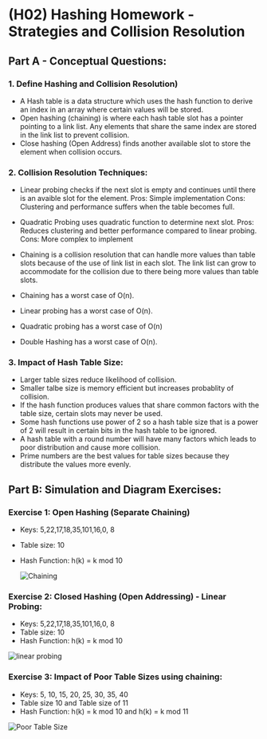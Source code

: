 # (H02) Hashing Homework - Strategies and Collision Resolution

## Part A - Conceptual Questions:
### 1. Define Hashing and Collision Resolution)
- A Hash table is a data structure which uses the hash function to derive an index in an array where certain values will be stored.
- Open hashing (chaining) is where each hash table slot has a pointer pointing to a link list. Any elements that share
  the same index are stored in the link list to prevent collision.
- Close hashing (Open Address) finds another available slot to store the element when collision occurs.

### 2. Collision Resolution Techniques:
- Linear probing checks if the next slot is empty and continues until there is an avaible slot for the element.
  Pros: Simple implementation
  Cons: Clustering and performance suffers when the table becomes full.

- Quadratic Probing uses quadratic function to determine next slot.
  Pros: Reduces clustering and better performance compared to linear probing.
  Cons: More complex to implement

- Chaining is a collision resolution that can handle more values than table slots because of the use of link list in each slot.
  The link list can grow to accommodate for the collision due to there being more values than table slots. 
- Chaining has a worst case of O(n).
- Linear probing has a worst case of O(n).
- Quadratic probing has a worst case of O(n)
- Double Hashing has a worst case of O(n).

### 3. Impact of Hash Table Size:
- Larger table sizes reduce likelihood of collision.
- Smaller talbe size is memory efficient but increases probablity of collision.
- If the hash function produces values that share common factors with the table size, certain slots may never be used.
- Some hash functions use power of 2 so a hash table size that is a power of 2 will result in certain bits in the hash table to be ignored.
- A hash table with a round number will have many factors which leads to poor distribution and cause more collision.
- Prime numbers are the best values for table sizes because they distribute the values more evenly.

## Part B: Simulation and Diagram Exercises:
### Exercise 1: Open Hashing (Separate Chaining)
- Keys: 5,22,17,18,35,101,16,0, 8
- Table size: 10
- Hash Function: h(k) = k mod 10
  
  ![Chaining](https://github.com/user-attachments/assets/bff6e548-2ca3-488f-908a-251870f4a4c4)

### Exercise 2: Closed Hashing (Open Addressing) - Linear Probing:
- Keys: 5,22,17,18,35,101,16,0, 8
- Table size: 10
- Hash Function: h(k) = k mod 10
  
![linear probing](https://github.com/user-attachments/assets/9f5eb126-cb2a-46c3-9a29-1162e0cdd12f)

### Exercise 3: Impact of Poor Table Sizes using chaining:
- Keys: 5, 10, 15, 20, 25, 30, 35, 40
- Table size 10 and Table size of 11
- Hash Function: h(k) = k mod 10 and h(k) = k mod 11
  
![Poor Table Size](https://github.com/user-attachments/assets/2a4bf1d0-9565-4b77-989b-d61d456f5357)







